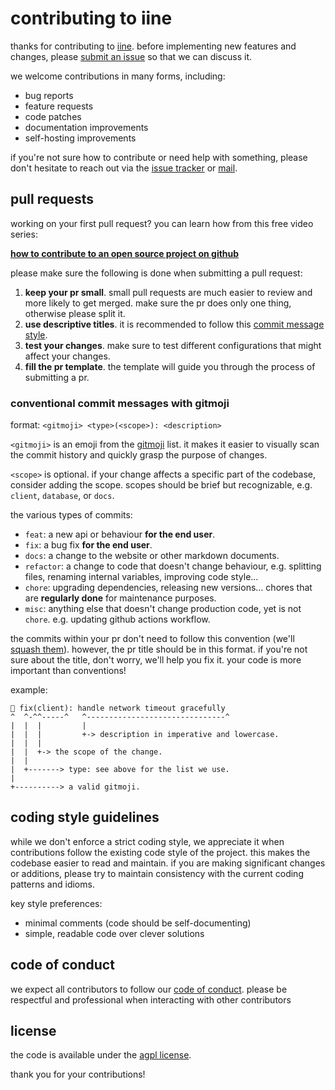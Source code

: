 # contributing to iine

thanks for contributing to [iine](https://github.com/welpo/iine). before implementing new features and changes, please [submit an issue](https://github.com/welpo/iine/issues/new) so that we can discuss it.

we welcome contributions in many forms, including:

- bug reports
- feature requests
- code patches
- documentation improvements
- self-hosting improvements

if you're not sure how to contribute or need help with something, please don't hesitate to reach out via the [issue tracker](https://github.com/welpo/iine/issues) or [mail](mailto:iine@osc.garden?subject=[github]%20iine).

## pull requests

working on your first pull request? you can learn how from this free video series:

[**how to contribute to an open source project on github**](https://egghead.io/courses/how-to-contribute-to-an-open-source-project-on-github)

please make sure the following is done when submitting a pull request:

1. **keep your pr small**. small pull requests are much easier to review and more likely to get merged. make sure the pr does only one thing, otherwise please split it.
2. **use descriptive titles**. it is recommended to follow this [commit message style](#conventional-commit-messages-with-gitmoji).
3. **test your changes**. make sure to test different configurations that might affect your changes.
4. **fill the pr template**. the template will guide you through the process of submitting a pr.

### conventional commit messages with gitmoji

format: `<gitmoji> <type>(<scope>): <description>`

`<gitmoji>` is an emoji from the [gitmoji](https://gitmoji.dev/) list. it makes it easier to visually scan the commit history and quickly grasp the purpose of changes.

`<scope>` is optional. if your change affects a specific part of the codebase, consider adding the scope. scopes should be brief but recognizable, e.g. `client`, `database`, or `docs`.

the various types of commits:

- `feat`: a new api or behaviour **for the end user**.
- `fix`: a bug fix **for the end user**.
- `docs`: a change to the website or other markdown documents.
- `refactor`: a change to code that doesn't change behaviour, e.g. splitting files, renaming internal variables, improving code style…
- `chore`: upgrading dependencies, releasing new versions… chores that are **regularly done** for maintenance purposes.
- `misc`: anything else that doesn't change production code, yet is not `chore`. e.g. updating github actions workflow.

the commits within your pr don't need to follow this convention (we'll [squash them](https://docs.github.com/en/repositories/configuring-branches-and-merges-in-your-repository/configuring-pull-request-merges/configuring-commit-squashing-for-pull-requests)). however, the pr title should be in this format. if you're not sure about the title, don't worry, we'll help you fix it. your code is more important than conventions!

example:

```text
🐛 fix(client): handle network timeout gracefully
^  ^-^^-----^   ^-------------------------------^
|  |  |         |
|  |  |         +-> description in imperative and lowercase.
|  |  |
|  |  +-> the scope of the change.
|  |
|  +-------> type: see above for the list we use.
|
+----------> a valid gitmoji.
```

## coding style guidelines

while we don't enforce a strict coding style, we appreciate it when contributions follow the existing code style of the project. this makes the codebase easier to read and maintain. if you are making significant changes or additions, please try to maintain consistency with the current coding patterns and idioms.

key style preferences:

- minimal comments (code should be self-documenting)
- simple, readable code over clever solutions

## code of conduct

we expect all contributors to follow our [code of conduct](./CODE_OF_CONDUCT.md). please be respectful and professional when interacting with other contributors

## license

the code is available under the [agpl license](./COPYING).

thank you for your contributions!
